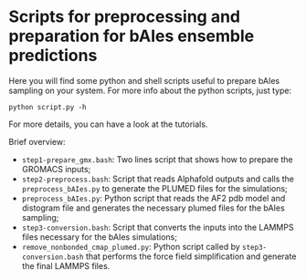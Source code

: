 # Scripts for preprocessing and preparation for bAIes ensemble predictions

Here you will find some python and shell scripts useful to prepare bAIes sampling on your system. 
For more info about the python scripts, just type:

`python script.py -h`

For more details, you can have a look at the tutorials.

Brief overview:
* `step1-prepare_gmx.bash`: Two lines script that shows how to prepare the GROMACS inputs;
* `step2-preprocess.bash`: Script that reads Alphafold outputs and calls the `preprocess_bAIes.py` to generate the PLUMED files for the simulations;
* `preprocess_bAIes.py`: Python script that reads the AF2 pdb model and distogram file and generates the necessary plumed files for the bAIes sampling;
* `step3-conversion.bash`: Script that converts the inputs into the LAMMPS files necessary for the bAIes simulations;
* `remove_nonbonded_cmap_plumed.py`: Python script called by `step3-conversion.bash` that performs the force field simplification and generate the final LAMMPS files.
